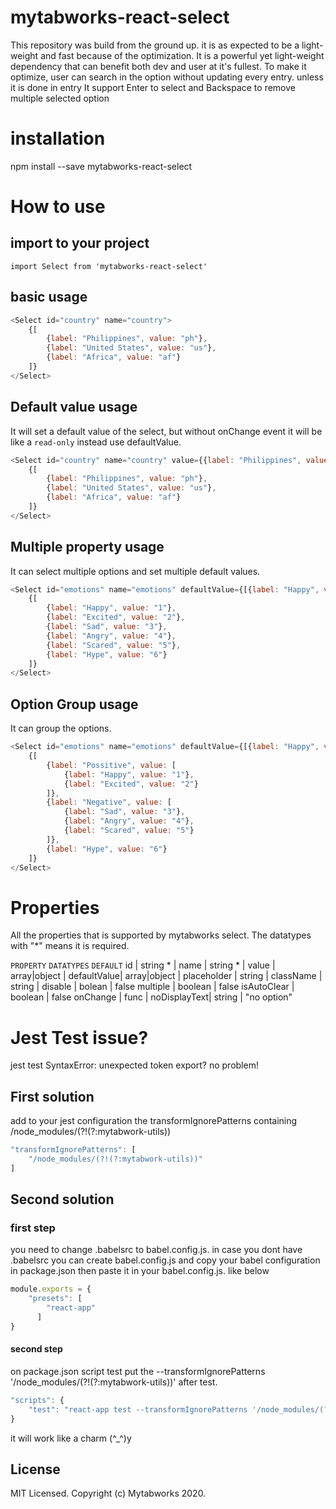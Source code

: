 # mytabworks-react-select
This repository was build from the ground up. it is as expected to be a light-weight and fast because of the optimization.
It is a powerful yet light-weight dependency that can benefit both dev and user at it's fullest.
To make it optimize, user can search in the option without updating every entry. unless it is done in entry
It support Enter to select and Backspace to remove multiple selected option

# installation

npm install --save mytabworks-react-select

# How to use

## import to your project
```
import Select from 'mytabworks-react-select'
```

## basic usage
```js
<Select id="country" name="country">
    {[
        {label: "Philippines", value: "ph"},
        {label: "United States", value: "us"},
        {label: "Africa", value: "af"}
    ]}
</Select>
```

## Default value usage
It will set a default value of the select, but without onChange event it will be like a `read-only` instead use defaultValue.
```js
<Select id="country" name="country" value={{label: "Philippines", value: "ph"}}>
    {[
        {label: "Philippines", value: "ph"},
        {label: "United States", value: "us"},
        {label: "Africa", value: "af"}
    ]}
</Select>
```

## Multiple property usage
It can select multiple options and set multiple default values.
```js
<Select id="emotions" name="emotions" defaultValue={[{label: "Happy", value: "1"}, {label: "Excited", value: "2"}]} multiple={true}>
    {[
        {label: "Happy", value: "1"},
        {label: "Excited", value: "2"},
        {label: "Sad", value: "3"},
        {label: "Angry", value: "4"}, 
        {label: "Scared", value: "5"},
        {label: "Hype", value: "6"}
    ]}
</Select>
```

## Option Group usage
It can group the options.
```js
<Select id="emotions" name="emotions" defaultValue={[{label: "Happy", value: "1"}, {label: "Excited", value: "2"}]} multiple={true}>
    {[  
        {label: "Possitive", value: [
            {label: "Happy", value: "1"},
            {label: "Excited", value: "2"}
        ]}, 
        {label: "Negative", value: [
            {label: "Sad", value: "3"},
            {label: "Angry", value: "4"}, 
            {label: "Scared", value: "5"}
        ]},
        {label: "Hype", value: "6"}
    ]}
</Select>
```

# Properties
All the properties that is supported by mytabworks select.
The datatypes with "*" means it is required.

`PROPERTY`  `DATATYPES`     `DEFAULT`
id          | string *      |
name        | string *      |
value       | array|object  |
defaultValue| array|object  |
placeholder | string        | 
className   | string        |
disable     | bolean        | false
multiple    | boolean       | false
isAutoClear | boolean       | false
onChange    | func          | 
noDisplayText| string        | "no option"

# Jest Test issue?

jest test SyntaxError: unexpected token export? no problem!

## First solution
add to your jest configuration the transformIgnorePatterns containing /node_modules/(?!(?:mytabwork-utils))

```js
"transformIgnorePatterns": [
    "/node_modules/(?!(?:mytabwork-utils))"
]
```

## Second solution

### first step
you need to change .babelsrc to babel.config.js. in case you dont have .babelsrc you can create babel.config.js 
and copy your babel configuration in package.json then paste it in your babel.config.js. like below

```js
module.exports = {
    "presets": [
        "react-app"
      ]
}
```

#### second step
on package.json script test put the --transformIgnorePatterns '/node_modules/(?!(?:mytabwork-utils))' after test.

```js
"scripts": {
    "test": "react-app test --transformIgnorePatterns '/node_modules/(?!(?:mytabwork-utils))'"
}
``` 

it will work like a charm (^_^)y

## License
MIT Licensed. Copyright (c) Mytabworks 2020.